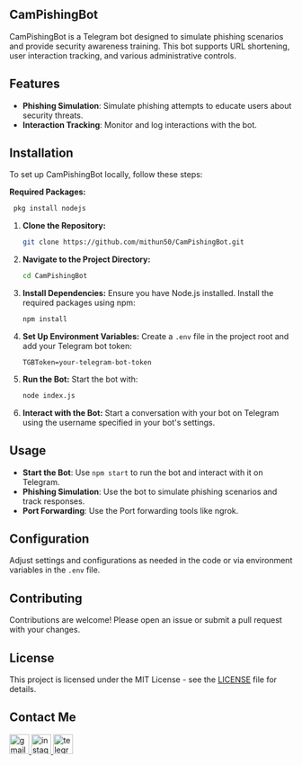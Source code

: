 ## CamPishingBot

CamPishingBot is a Telegram bot designed to simulate phishing scenarios and provide security awareness training. This bot supports URL shortening, user interaction tracking, and various administrative controls.

## Features
- **Phishing Simulation**: Simulate phishing attempts to educate users about security threats.
- **Interaction Tracking**: Monitor and log interactions with the bot.

## Installation

To set up CamPishingBot locally, follow these steps:

**Required Packages:**
   ```bash
    pkg install nodejs
```

1. **Clone the Repository:**
   ```bash
   git clone https://github.com/mithun50/CamPishingBot.git
   ```

2. **Navigate to the Project Directory:**
   ```bash
   cd CamPishingBot
   ```

3. **Install Dependencies:**
   Ensure you have Node.js installed. Install the required packages using npm:
   ```bash
   npm install
   ```

4. **Set Up Environment Variables:**
   Create a `.env` file in the project root and add your Telegram bot token:
   ```env
   TGBToken=your-telegram-bot-token
   ```

5. **Run the Bot:**
   Start the bot with:
   ```bash
   node index.js
   ```

6. **Interact with the Bot:**
   Start a conversation with your bot on Telegram using the username specified in your bot's settings.

## Usage

- **Start the Bot**: Use `npm start` to run the bot and interact with it on Telegram.
- **Phishing Simulation**: Use the bot to simulate phishing scenarios and track responses.
- **Port Forwarding**: Use the Port forwarding tools like ngrok.

## Configuration

Adjust settings and configurations as needed in the code or via environment variables in the `.env` file.

## Contributing

Contributions are welcome! Please open an issue or submit a pull request with your changes.

## License

This project is licensed under the MIT License - see the [LICENSE](LICENSE) file for details.

## Contact Me
<div align="left">
  <a href="malio:mithungowda.b7411@gmail.com" target="_blank">
    <img src="https://img.shields.io/static/v1?message=Gmail&logo=gmail&label=&color=D14836&logoColor=white&labelColor=&style=for-the-badge" height="35" alt="gmail logo"  />
  </a>
  <a href="http://instagram.com/mithun.gowda.b" target="_blank">
    <img src="https://img.shields.io/static/v1?message=Instagram&logo=instagram&label=&color=E4405F&logoColor=white&labelColor=&style=for-the-badge" height="35" alt="instagram logo"  />
  </a>
  <a href="https://t.me/@MITHUNGOWDA_B" target="_blank">
    <img src="https://img.shields.io/static/v1?message=Telegram&logo=telegram&label=&color=2CA5E0&logoColor=white&labelColor=&style=for-the-badge" height="35" alt="telegram logo"  />
  </a>
</div>

